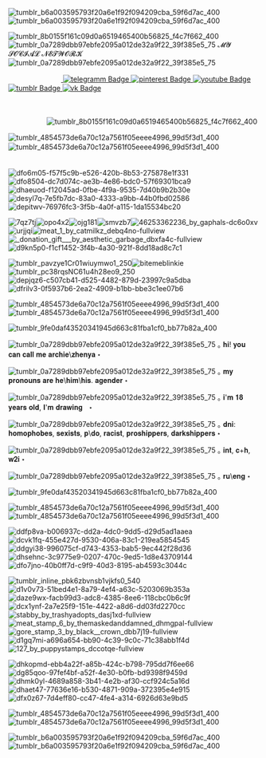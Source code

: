 ![tumblr_b6a003595793f20a6e1f92f094209cba_59f6d7ac_400](https://github.com/user-attachments/assets/98d8a8dc-1682-44ef-bda5-7f68bcd262b0)![tumblr_b6a003595793f20a6e1f92f094209cba_59f6d7ac_400](https://github.com/user-attachments/assets/98d8a8dc-1682-44ef-bda5-7f68bcd262b0)

![tumblr_8b0155f161c09d0a6519465400b56825_f4c7f662_400](https://github.com/user-attachments/assets/8e5b7d0e-721c-475c-907d-8f7089ca9f0c)
![tumblr_0a7289dbb97ebfe2095a012de32a9f22_39f385e5_75](https://github.com/user-attachments/assets/30829399-b52c-4d07-b6a4-88285acab747)  𝓜𝓨 𝓢𝓞𝓒𝓘𝓐𝓛 𝓝𝓔𝓣𝓦𝓞𝓡𝓚 ![tumblr_0a7289dbb97ebfe2095a012de32a9f22_39f385e5_75](https://github.com/user-attachments/assets/30829399-b52c-4d07-b6a4-88285acab747)
 <div id="badges">
 ᅠᅠ ᅠ ᅠᅠ ᅠ ᅠ<a href="https://t.me/archie_arrr">
    <img src="https://img.shields.io/badge/telegramm-crimson?style=for-the-badge&logo=linkedin&logoColor=white" alt="telegramm Badge"/>
  </a>
<a href="https://ru.pinterest.com/archie_arrr/">
    <img src="https://img.shields.io/badge/pinterest-brown?style=for-the-badge&logo=pinterestr&logoColor=white" alt="pinterest Badge"/>
<a href="https://www.youtube.com/channel/UC9KsquJjvOFuPMQo-P45vgg">
    <img src="https://img.shields.io/badge/youtube-darkred?style=for-the-badge&logo=youtube&logoColor=white" alt="youtube Badge"/>
  </a>
<a href="https://www.tumblr.com/archie-arrr/">
    <img src="https://img.shields.io/badge/tumblr-darkred?style=for-the-badge&logo=tumblr&logoColor=white" alt="tumblr Badge"/>
  </a>
<a href="https://vk.com/archie_arrr">
    <img src="https://img.shields.io/badge/vk-maroon?style=for-the-badge&logo=vk&logoColor=white" alt="vk Badge"/>
  </a>

  ㅤㅤㅤㅤㅤㅤ

ㅤㅤㅤㅤㅤㅤ![tumblr_8b0155f161c09d0a6519465400b56825_f4c7f662_400](https://github.com/user-attachments/assets/8e5b7d0e-721c-475c-907d-8f7089ca9f0c)






![tumblr_4854573de6a70c12a7561f05eeee4996_99d5f3d1_400](https://github.com/user-attachments/assets/e14632b6-d064-4ceb-9098-d7d81017eb0f)![tumblr_4854573de6a70c12a7561f05eeee4996_99d5f3d1_400](https://github.com/user-attachments/assets/e14632b6-d064-4ceb-9098-d7d81017eb0f)ㅤㅤ
ㅤㅤㅤㅤㅤㅤ

![dfo6m05-f57f5c9b-e526-420b-8b53-275878e1f331](https://github.com/user-attachments/assets/6313c478-ecb8-42e5-bf52-83205c415ef7)![dfo8504-dc7d074c-ae3b-4e86-bdc0-57f69301bca9](https://github.com/user-attachments/assets/3f19b8bf-6cbf-4dea-a2fe-f2462117f344)![dhaeuod-f12045ad-0fbe-4f9a-9535-7d40b9b2b30e](https://github.com/user-attachments/assets/6bc0360f-0e49-4c32-b9ae-039c742174b2)![desyl7q-7e5fb7dc-83a0-4333-a9bb-44b0fbd02586](https://github.com/user-attachments/assets/7f2fd360-4a6a-4405-b7ca-e5ce2a63e8ad)![depitwv-76976fc3-3f5b-4a0f-a115-1da15534bc20](https://github.com/user-attachments/assets/023d8b5b-3f68-46ec-95eb-f7643a83b252)


![7qz7tj](https://github.com/user-attachments/assets/157c78a6-ef3b-41f9-88b8-a62234ee0e58)![opo4x2](https://github.com/user-attachments/assets/8deba57a-ebf1-4802-be2a-0651764ee58d)![ojg181](https://github.com/user-attachments/assets/b7da3e38-132b-439f-9701-540c07e83700)![smvzb7](https://github.com/user-attachments/assets/7726bb1a-a1ab-4f58-a23d-61c4646724c9)![46253362236_by_gaphals-dc6o0xv](https://github.com/user-attachments/assets/1cd641e2-575c-49b7-b0c2-4e91b537a53b)![urjjqi](https://github.com/user-attachments/assets/319ba3a0-5c9d-410c-b960-296aec861144)![meat_1_by_catmilkz_debq4no-fullview](https://github.com/user-attachments/assets/bc782763-af48-44e4-8166-8af3b04e196d)![_donation_gift___by_aesthetic_garbage_dbxfa4c-fullview](https://github.com/user-attachments/assets/ccf24d70-3ba3-4d93-bd4e-95cf99aa6e32)![d9kn5p0-f1cf1452-3f4b-4a30-921f-8dd18ad8c7c1](https://github.com/user-attachments/assets/53f195de-a04a-4ebd-97df-dee5da5a2d7c)


![tumblr_pavzye1Cr01wiuymwo1_250](https://github.com/user-attachments/assets/eb5341ad-3e0d-4c77-890e-89bad2cf2e57)![bitemeblinkie](https://github.com/user-attachments/assets/7421143e-3760-4bc8-be67-218428de19fc)![tumblr_pc38rqsNC61u4h28eo9_250](https://github.com/user-attachments/assets/e8f48a56-6996-4d0b-8180-3808d6a74009)![depjqz6-c507cb41-d525-4482-879d-23997c9a5dba](https://github.com/user-attachments/assets/f3ee842d-d4d5-4080-8e27-a19b062f5492)![dfrilv3-0f5937b6-2ea2-4909-b1bb-bbe3c1ee07b6](https://github.com/user-attachments/assets/2d5122dc-1812-4cd3-a279-7b0437d32c7f)








![tumblr_4854573de6a70c12a7561f05eeee4996_99d5f3d1_400](https://github.com/user-attachments/assets/e14632b6-d064-4ceb-9098-d7d81017eb0f)![tumblr_4854573de6a70c12a7561f05eeee4996_99d5f3d1_400](https://github.com/user-attachments/assets/e14632b6-d064-4ceb-9098-d7d81017eb0f)

![tumblr_9fe0daf43520341945d663c81fba1cf0_bb77b82a_400](https://github.com/user-attachments/assets/b9789c84-0fc6-4e64-a0e9-8808e0fbd16c)


![tumblr_0a7289dbb97ebfe2095a012de32a9f22_39f385e5_75](https://github.com/user-attachments/assets/30829399-b52c-4d07-b6a4-88285acab747) ｡ 𝐡𝐢! 𝐲𝐨𝐮 𝐜𝐚𝐧 𝐜𝐚𝐥𝐥 𝐦𝐞 𝐚𝐫𝐜𝐡𝐢𝐞\𝐳𝐡𝐞𝐧𝐲𝐚 ⋆   ㅤㅤㅤㅤㅤ

![tumblr_0a7289dbb97ebfe2095a012de32a9f22_39f385e5_75](https://github.com/user-attachments/assets/30829399-b52c-4d07-b6a4-88285acab747) ｡ 𝐦𝐲 𝐩𝐫𝐨𝐧𝐨𝐮𝐧𝐬 𝐚𝐫𝐞 𝐡𝐞\𝐡𝐢𝐦\𝐡𝐢𝐬. 𝐚𝐠𝐞𝐧𝐝𝐞𝐫  ⋆

![tumblr_0a7289dbb97ebfe2095a012de32a9f22_39f385e5_75](https://github.com/user-attachments/assets/30829399-b52c-4d07-b6a4-88285acab747) ｡ 𝐢'𝐦 𝟏𝟖 𝐲𝐞𝐚𝐫𝐬 𝐨𝐥𝐝, 𝐈'𝐦 𝐝𝐫𝐚𝐰𝐢𝐧𝐠ᅠ⋆
 
![tumblr_0a7289dbb97ebfe2095a012de32a9f22_39f385e5_75](https://github.com/user-attachments/assets/30829399-b52c-4d07-b6a4-88285acab747) ｡ 𝐝𝐧𝐢: 𝐡𝐨𝐦𝐨𝐩𝐡𝐨𝐛𝐞𝐬, 𝐬𝐞𝐱𝐢𝐬𝐭𝐬, 𝐩\𝐝𝐨, 𝐫𝐚𝐜𝐢𝐬𝐭, 𝐩𝐫𝐨𝐬𝐡𝐢𝐩𝐩𝐞𝐫𝐬, 𝐝𝐚𝐫𝐤𝐬𝐡𝐢𝐩𝐩𝐞𝐫𝐬 ⋆

![tumblr_0a7289dbb97ebfe2095a012de32a9f22_39f385e5_75](https://github.com/user-attachments/assets/30829399-b52c-4d07-b6a4-88285acab747) ｡ 𝐢𝐧𝐭, 𝐜+𝐡, 𝐰𝟐𝐢 ⋆

![tumblr_0a7289dbb97ebfe2095a012de32a9f22_39f385e5_75](https://github.com/user-attachments/assets/30829399-b52c-4d07-b6a4-88285acab747) ｡ 𝐫𝐮\𝐞𝐧𝐠 ⋆

![tumblr_9fe0daf43520341945d663c81fba1cf0_bb77b82a_400](https://github.com/user-attachments/assets/b9789c84-0fc6-4e64-a0e9-8808e0fbd16c)


![tumblr_4854573de6a70c12a7561f05eeee4996_99d5f3d1_400](https://github.com/user-attachments/assets/e14632b6-d064-4ceb-9098-d7d81017eb0f)![tumblr_4854573de6a70c12a7561f05eeee4996_99d5f3d1_400](https://github.com/user-attachments/assets/e14632b6-d064-4ceb-9098-d7d81017eb0f)


![ddfp8va-b006937c-dd2a-4dc0-9dd5-d29d5ad1aaea](https://github.com/user-attachments/assets/ec8fb251-94bb-4a5a-8527-6930f35d4277)![dcvk1fq-455e427d-9530-406a-83c1-219ea5854545](https://github.com/user-attachments/assets/b2ea39cc-65b0-4976-a862-217ce336d079)![ddgyi38-996075cf-d743-4353-bab5-9ec442f28d36](https://github.com/user-attachments/assets/b10e8b84-fd82-4349-803c-2220b80b3c10)![dhsehnc-3c9775e9-0207-470c-9ed5-1d8e43709144](https://github.com/user-attachments/assets/e48fffe7-db3c-44ac-bbb6-53d2b8bcbdca)![dfo7jno-40b0ff7d-c9f9-40d3-8195-ab4593c3044c](https://github.com/user-attachments/assets/8a10c3ff-8561-4f53-be72-9228ec6f512c)






![tumblr_inline_pbk6zbvnsb1vjkfs0_540](https://github.com/user-attachments/assets/943527f8-ffcb-48e7-b213-2872276ff248)![d1v0v73-51bed4e1-8a79-4ef4-a63c-5203069b353a](https://github.com/user-attachments/assets/02a357a9-43f4-4649-a610-ada7da0fb13d)![daze9wx-facb99d3-adc8-4385-8ee6-118cbc0b6c9f](https://github.com/user-attachments/assets/6968ed57-b68b-46a7-9664-7f682ab16224)![dcx1ynf-2a7e25f9-151e-4422-a8d6-dd03fd2270cc](https://github.com/user-attachments/assets/b80a14ce-a6c7-4ccf-94b3-f67705405092)![stabby_by_trashyadopts_dasj1xd-fullview](https://github.com/user-attachments/assets/83850ba3-eff5-4462-9370-288ee3f132c8)![meat_stamp_6_by_themaskedanddamned_dhmgpal-fullview](https://github.com/user-attachments/assets/9bf37d40-efd0-4a35-a81e-0dc3894876c0)![gore_stamp_3_by_black__crown_dbb7j19-fullview](https://github.com/user-attachments/assets/c7b3fe91-d5ed-42b5-a256-11ebd6ddabf5)![d1gq7mi-a696a654-bb90-4c39-9c0c-71c38abb1f4d](https://github.com/user-attachments/assets/87d119b9-0a17-45dd-b05e-4178a4da6480)![127_by_puppystamps_dccotqe-fullview](https://github.com/user-attachments/assets/b6efa633-2dd1-4aa2-8a42-8b14abd1fccc)


![dhkopmd-ebb4a22f-a85b-424c-b798-795dd7f6ee66](https://github.com/user-attachments/assets/90f7b41e-e1a5-4ff3-b211-d52077e3fae9)![dg85qoo-97fef4bf-a52f-4e30-b0fb-bd9398f9459d](https://github.com/user-attachments/assets/39a2be6a-1c97-4744-99de-abf28a898811)![dhmk0yl-4689a858-3b41-4e2b-af30-ccf924c5a16d](https://github.com/user-attachments/assets/ead7207f-5ad7-4861-b35c-d2ce25c5b6e6)![dhaet47-77636e16-b530-4871-909a-372395e4e915](https://github.com/user-attachments/assets/9a294553-edf4-4281-912c-c1e9ea8c8328)![dfx0z67-7d4eff80-cc47-4fe4-a314-6926d63e9bd5](https://github.com/user-attachments/assets/e84add5d-08b1-4465-8a45-0becd58b2b4c)



![tumblr_4854573de6a70c12a7561f05eeee4996_99d5f3d1_400](https://github.com/user-attachments/assets/e14632b6-d064-4ceb-9098-d7d81017eb0f)![tumblr_4854573de6a70c12a7561f05eeee4996_99d5f3d1_400](https://github.com/user-attachments/assets/e14632b6-d064-4ceb-9098-d7d81017eb0f)


![tumblr_b6a003595793f20a6e1f92f094209cba_59f6d7ac_400](https://github.com/user-attachments/assets/98d8a8dc-1682-44ef-bda5-7f68bcd262b0)![tumblr_b6a003595793f20a6e1f92f094209cba_59f6d7ac_400](https://github.com/user-attachments/assets/98d8a8dc-1682-44ef-bda5-7f68bcd262b0)










